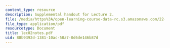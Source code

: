 ```yaml
---
content_type: resource
description: Supplemental handout for Lecture 2.
file: /media/https%3A/open-learning-course-data-rc.s3.amazonaws.com/22-812j-managing-nuclear-technology-spring-2004/88b9392d138110ac50a70d6de146b87d_lec02notes.pdf
file_type: application/pdf
resourcetype: Document
title: lec02notes.pdf
uid: 88b9392d-1381-10ac-50a7-0d6de146b87d
---
```

